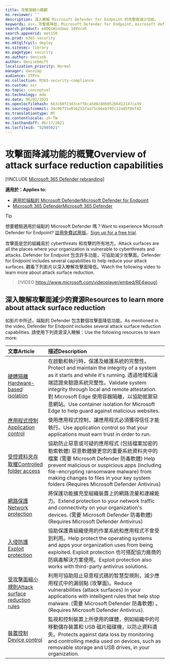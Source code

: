 ```yaml
---
title: 攻擊面縮小概觀
ms.reviewer: ''
description: 深入瞭解 Microsoft Defender for Endpoint 的攻擊面減少功能。
keywords: asr，攻擊面降低，Microsoft Defender for Endpoint，microsoft defender，防病毒，av，windows Defender
search.product: eADQiWindows 10XVcnh
search.appverid: met150
ms.prod: m365-security
ms.mktglfcycl: deploy
ms.sitesec: library
ms.pagetype: security
ms.author: deniseb
author: denisebmsft
localization_priority: Normal
manager: dansimp
audience: ITPro
ms.collection: M365-security-compliance
ms.custom: asr
ms.topic: conceptual
ms.technology: mde
ms.date: 06/02/2021
ms.openlocfilehash: 6b3c88f23d3ceffbca588c80b05266d12147ca39
ms.sourcegitcommit: 34c06715e036255faa75c66ebf95c12a85f8ef42
ms.translationtype: MT
ms.contentlocale: zh-TW
ms.lasthandoff: 06/17/2021
ms.locfileid: "52985021"
---
```

# <a name="overview-of-attack-surface-reduction-capabilities"></a><span data-ttu-id="e111f-104">攻擊面降減功能的概覽</span><span class="sxs-lookup"><span data-stu-id="e111f-104">Overview of attack surface reduction capabilities</span></span>

[!INCLUDE [Microsoft 365 Defender rebranding](../../includes/microsoft-defender.md)]

<span data-ttu-id="e111f-105">**適用於：**</span><span class="sxs-lookup"><span data-stu-id="e111f-105">**Applies to:**</span></span>

- [<span data-ttu-id="e111f-106">適用於端點的 Microsoft Defender</span><span class="sxs-lookup"><span data-stu-id="e111f-106">Microsoft Defender for Endpoint</span></span>](https://go.microsoft.com/fwlink/p/?linkid=2154037)
- [<span data-ttu-id="e111f-107">Microsoft 365 Defender</span><span class="sxs-lookup"><span data-stu-id="e111f-107">Microsoft 365 Defender</span></span>](https://go.microsoft.com/fwlink/?linkid=2118804)

> [!TIP]
> <span data-ttu-id="e111f-108">想要體驗適用於端點的 Microsoft Defender 嗎？</span><span class="sxs-lookup"><span data-stu-id="e111f-108">Want to experience Microsoft Defender for Endpoint?</span></span> <span data-ttu-id="e111f-109">[註冊免費試用版](https://www.microsoft.com/microsoft-365/windows/microsoft-defender-atp?ocid=docs-wdatp-exposedapis-abovefoldlink)。</span><span class="sxs-lookup"><span data-stu-id="e111f-109">[Sign up for a free trial](https://www.microsoft.com/microsoft-365/windows/microsoft-defender-atp?ocid=docs-wdatp-exposedapis-abovefoldlink).</span></span>

<span data-ttu-id="e111f-110">攻擊面是您的組織易於 cyberthreats 和攻擊的所有地方。</span><span class="sxs-lookup"><span data-stu-id="e111f-110">Attack surfaces are all the places where your organization is vulnerable to cyberthreats and attacks.</span></span> <span data-ttu-id="e111f-111">Defender for Endpoint 包含許多功能，可協助減少攻擊面。</span><span class="sxs-lookup"><span data-stu-id="e111f-111">Defender for Endpoint includes several capabilities to help reduce your attack surfaces.</span></span> <span data-ttu-id="e111f-112">觀看下列影片以深入瞭解攻擊面降低。</span><span class="sxs-lookup"><span data-stu-id="e111f-112">Watch the following video to learn more about attack surface reduction.</span></span>

> [!VIDEO https://www.microsoft.com/videoplayer/embed/RE4woug]

## <a name="resources-to-learn-more-about-attack-surface-reduction"></a><span data-ttu-id="e111f-113">深入瞭解攻擊面減少的資源</span><span class="sxs-lookup"><span data-stu-id="e111f-113">Resources to learn more about attack surface reduction</span></span>

<span data-ttu-id="e111f-114">如影片中所述，端點的 Defender 包含數個攻擊面降低功能。</span><span class="sxs-lookup"><span data-stu-id="e111f-114">As mentioned in the video, Defender for Endpoint includes several attack surface reduction capabilities.</span></span> <span data-ttu-id="e111f-115">請使用下列資源深入瞭解：</span><span class="sxs-lookup"><span data-stu-id="e111f-115">Use the following resources to learn more:</span></span>

| <span data-ttu-id="e111f-116">文章</span><span class="sxs-lookup"><span data-stu-id="e111f-116">Article</span></span> | <span data-ttu-id="e111f-117">描述</span><span class="sxs-lookup"><span data-stu-id="e111f-117">Description</span></span> |
|:---|:---|
| [<span data-ttu-id="e111f-118">硬體隔離</span><span class="sxs-lookup"><span data-stu-id="e111f-118">Hardware-based isolation</span></span>](/windows/security/threat-protection/microsoft-defender-application-guard/md-app-guard-overview) | <span data-ttu-id="e111f-119">在啟動和執行時，保護及維護系統的完整性。</span><span class="sxs-lookup"><span data-stu-id="e111f-119">Protect and maintain the integrity of a system as it starts and while it's running.</span></span> <span data-ttu-id="e111f-120">透過地域和遠端認證來驗證系統完整性。</span><span class="sxs-lookup"><span data-stu-id="e111f-120">Validate system integrity through local and remote attestation.</span></span> <span data-ttu-id="e111f-121">對 Microsoft Edge 使用容器隔離，以協助抵禦惡意網站。</span><span class="sxs-lookup"><span data-stu-id="e111f-121">Use container isolation for Microsoft Edge to help guard against malicious websites.</span></span> |
| [<span data-ttu-id="e111f-122">應用程式控制</span><span class="sxs-lookup"><span data-stu-id="e111f-122">Application control</span></span>](/windows/security/threat-protection/windows-defender-application-control/windows-defender-application-control) | <span data-ttu-id="e111f-123">使用應用程式控制，讓應用程式必須獲得信任才能執行。</span><span class="sxs-lookup"><span data-stu-id="e111f-123">Use application control so that your applications must earn trust in order to run.</span></span> |
| [<span data-ttu-id="e111f-124">受控資料夾存取權</span><span class="sxs-lookup"><span data-stu-id="e111f-124">Controlled folder access</span></span>](controlled-folders.md) | <span data-ttu-id="e111f-125">協助防止惡意或可疑的應用程式 (包括檔案加密的勒索軟體) 惡意軟體變更您的重要系統資料夾中的檔案 (需要 Microsoft Defender 防毒軟體) </span><span class="sxs-lookup"><span data-stu-id="e111f-125">Help prevent malicious or suspicious apps (including file-encrypting ransomware malware) from making changes to files in your key system folders (Requires Microsoft Defender Antivirus)</span></span> |
| [<span data-ttu-id="e111f-126">網路保護</span><span class="sxs-lookup"><span data-stu-id="e111f-126">Network protection</span></span>](network-protection.md) | <span data-ttu-id="e111f-127">將保護功能擴充至組織裝置上的網路流量和連線能力。</span><span class="sxs-lookup"><span data-stu-id="e111f-127">Extend protection to your network traffic and connectivity on your organization's devices.</span></span> <span data-ttu-id="e111f-128"> (需要 Microsoft Defender 防毒軟體) </span><span class="sxs-lookup"><span data-stu-id="e111f-128">(Requires Microsoft Defender Antivirus)</span></span> |
| [<span data-ttu-id="e111f-129">入侵防護</span><span class="sxs-lookup"><span data-stu-id="e111f-129">Exploit protection</span></span>](exploit-protection.md) | <span data-ttu-id="e111f-130">協助保護貴組織使用的作業系統和應用程式不會受到利用。</span><span class="sxs-lookup"><span data-stu-id="e111f-130">Help protect the operating systems and apps your organization uses from being exploited.</span></span> <span data-ttu-id="e111f-131">Exploit protection 也可搭配協力廠商的防病毒解決方案使用。</span><span class="sxs-lookup"><span data-stu-id="e111f-131">Exploit protection also works with third-party antivirus solutions.</span></span> |
| [<span data-ttu-id="e111f-132">受攻擊面縮小規則</span><span class="sxs-lookup"><span data-stu-id="e111f-132">Attack surface reduction rules</span></span>](attack-surface-reduction.md) | <span data-ttu-id="e111f-133">利用可協助阻止惡意程式碼的智慧型規則，減少應用程式中的漏弱點 (攻擊面)。</span><span class="sxs-lookup"><span data-stu-id="e111f-133">Reduce vulnerabilities (attack surfaces) in your applications with intelligent rules that help stop malware.</span></span> <span data-ttu-id="e111f-134"> (需要 Microsoft Defender 防毒軟體) 。</span><span class="sxs-lookup"><span data-stu-id="e111f-134">(Requires Microsoft Defender Antivirus).</span></span> |
| [<span data-ttu-id="e111f-135">裝置控制</span><span class="sxs-lookup"><span data-stu-id="e111f-135">Device control</span></span>](device-control-report.md) | <span data-ttu-id="e111f-136">監視和控制裝置上所使用的媒體，例如組織中的可移動儲存裝置和 USB 磁片磁碟機，以防止資料遺失。</span><span class="sxs-lookup"><span data-stu-id="e111f-136">Protects against data loss by monitoring and controlling media used on devices, such as removable storage and USB drives, in your organization.</span></span> |

